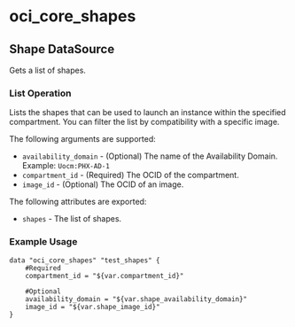 
# oci\_core\_shapes

## Shape DataSource

Gets a list of shapes.

### List Operation
Lists the shapes that can be used to launch an instance within the specified compartment. You can
filter the list by compatibility with a specific image.

The following arguments are supported:

* `availability_domain` - (Optional) The name of the Availability Domain.  Example: `Uocm:PHX-AD-1` 
* `compartment_id` - (Required) The OCID of the compartment.
* `image_id` - (Optional) The OCID of an image.


The following attributes are exported:

* `shapes` - The list of shapes.

### Example Usage

```
data "oci_core_shapes" "test_shapes" {
	#Required
	compartment_id = "${var.compartment_id}"

	#Optional
	availability_domain = "${var.shape_availability_domain}"
	image_id = "${var.shape_image_id}"
}
```